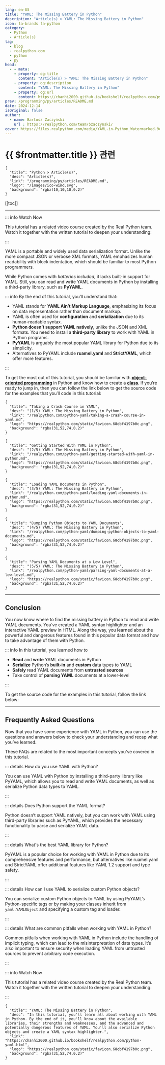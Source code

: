 ```yaml
---
lang: en-US
title: "YAML: The Missing Battery in Python"
description: "Article(s) > YAML: The Missing Battery in Python"
icon: fa-brands fa-python
category:
  - Python
  - Article(s)
tag:
  - blog
  - realpython.com
  - python
  - py
head:
  - - meta:
    - property: og:title
      content: "Article(s) > YAML: The Missing Battery in Python"
    - property: og:description
      content: "YAML: The Missing Battery in Python"
    - property: og:url
      content: https://chanhi2000.github.io/bookshelf/realpython.com/python-yaml/
prev: /programming/py/articles/README.md
date: 2024-12-14
isOriginal: false
author:
  - name: Bartosz Zaczyński
    url : https://realpython.com/team/bzaczynski/
cover: https://files.realpython.com/media/YAML-in-Python_Watermarked.9dec9dfe8fd1.jpg
---
```


# {{ $frontmatter.title }} 관련

```component VPCard
{
  "title": "Python > Article(s)",
  "desc": "Article(s)",
  "link": "/programming/py/articles/README.md",
  "logo": "/images/ico-wind.svg",
  "background": "rgba(10,10,10,0.2)"
}
```

[[toc]]

---

<SiteInfo
  name="YAML: The Missing Battery in Python"
  desc="In this tutorial, you'll learn all about working with YAML in Python. By the end of it, you'll know about the available libraries, their strengths and weaknesses, and the advanced and potentially dangerous features of YAML. You'll also serialize Python objects and create a YAML syntax highlighter."
  url="https://realpython.com/python-yaml"
  logo="https://realpython.com/static/favicon.68cbf4197b0c.png"
  preview="https://files.realpython.com/media/YAML-in-Python_Watermarked.9dec9dfe8fd1.jpg"/>

::: info Watch Now

This tutorial has a related video course created by the Real Python team. Watch it together with the written tutorial to deepen your understanding:

<SiteInfo
  name="YAML: Python's Missing Battery - Real Python"
  desc="In this video course, you'll learn about working with YAML in Python. By the end of it, you'll know about the available libraries, their strengths and weaknesses, and the advanced and potentially dangerous features of YAML."
  url="https://realpython.com/courses/yaml-python/"
  logo="https://realpython.com/static/favicon.68cbf4197b0c.png"
  preview="https://files.realpython.com/media/YAML-in-Python_Watermarked.9dec9dfe8fd1.jpg"/>

:::

YAML is a portable and widely used data serialization format. Unlike the more compact JSON or verbose XML formats, YAML emphasizes human readability with block indentation, which should be familiar to most Python programmers.

While Python comes with *batteries included*, it lacks built-in support for YAML. Still, you can read and write YAML documents in Python by installing a third-party library, such as **PyYAML**.

::: info By the end of this tutorial, you’ll understand that:

- YAML stands for **YAML Ain’t Markup Language**, emphasizing its focus on data representation rather than document markup.
- YAML is often used for **configuration** and **serialization** due to its human-readable syntax.
- **Python doesn’t support YAML natively**, unlike the JSON and XML formats. You need to install a **third-party library** to work with YAML in Python programs.
- **PyYAML** is arguably the most popular YAML library for Python due to its simplicity.
- Alternatives to PyYAML include **ruamel.yaml** and **StrictYAML**, which offer more features.

:::

To get the most out of this tutorial, you should be familiar with [**object-oriented programming**](/realpython.com/python3-object-oriented-programming.md) in Python and know how to create a [**class**](/realpython.com/python-classes.md). If you’re ready to jump in, then you can follow the link below to get the source code for the examples that you’ll code in this tutorial:

```component VPCard
{
  "title": "Taking a Crash Course in YAML",
  "desc": "(1/5) YAML: The Missing Battery in Python",
  "link": "/realpython.com/python-yaml/taking-a-crash-course-in-yaml.md",
  "logo": "https://realpython.com/static/favicon.68cbf4197b0c.png",
  "background": "rgba(31,52,74,0.2)"
}
```

```component VPCard
{
  "title": "Getting Started With YAML in Python",
  "desc": "(2/5) YAML: The Missing Battery in Python",
  "link": "/realpython.com/python-yaml/getting-started-with-yaml-in-python.md",
  "logo": "https://realpython.com/static/favicon.68cbf4197b0c.png",
  "background": "rgba(31,52,74,0.2)"
}
```

```component VPCard
{
  "title": "Loading YAML Documents in Python",
  "desc": "(3/5) YAML: The Missing Battery in Python",
  "link": "/realpython.com/python-yaml/loading-yaml-documents-in-python.md",
  "logo": "https://realpython.com/static/favicon.68cbf4197b0c.png",
  "background": "rgba(31,52,74,0.2)"
}
```

```component VPCard
{
  "title": "Dumping Python Objects to YAML Documents",
  "desc": "(4/5) YAML: The Missing Battery in Python",
  "link": "/realpython.com/python-yaml/dumping-python-objects-to-yaml-documents.md",
  "logo": "https://realpython.com/static/favicon.68cbf4197b0c.png",
  "background": "rgba(31,52,74,0.2)"
}
```

```component VPCard
{
  "title": "Parsing YAML Documents at a Low Level",
  "desc": "(5/5) YAML: The Missing Battery in Python",
  "link": "/realpython.com/python-yaml/parsing-yaml-documents-at-a-low-level.md",
  "logo": "https://realpython.com/static/favicon.68cbf4197b0c.png",
  "background": "rgba(31,52,74,0.2)"
}
```

---

## Conclusion

You now know where to find the missing battery in Python to read and write YAML documents. You’ve created a YAML syntax highlighter and an interactive YAML preview in HTML. Along the way, you learned about the powerful and dangerous features found in this popular data format and how to take advantage of them with Python.

::: info In this tutorial, you learned how to

- **Read** and **write** YAML documents in Python
- **Serialize** Python’s **built-in** and **custom** data types to YAML
- **Safely** read YAML documents from **untrusted sources**
- Take control of **parsing YAML** documents at a lower-level

:::

To get the source code for the examples in this tutorial, follow the link below:

---

## Frequently Asked Questions

Now that you have some experience with YAML in Python, you can use the questions and answers below to check your understanding and recap what you’ve learned.

These FAQs are related to the most important concepts you’ve covered in this tutorial.

::: details How do you use YAML with Python?

You can use YAML with Python by installing a third-party library like PyYAML, which allows you to read and write YAML documents, as well as serialize Python data types to YAML.

:::

::: details Does Python support the YAML format?

Python doesn’t support YAML natively, but you can work with YAML using third-party libraries such as PyYAML, which provides the necessary functionality to parse and serialize YAML data.

:::

::: details What's the best YAML library for Python?

PyYAML is a popular choice for working with YAML in Python due to its comprehensive features and performance, but alternatives like ruamel.yaml and StrictYAML offer additional features like YAML 1.2 support and type safety.

:::

::: details How can I use YAML to serialize custom Python objects?

You can serialize custom Python objects to YAML by using PyYAML’s Python-specific tags or by making your classes inherit from `yaml.YAMLObject` and specifying a custom tag and loader.

:::

::: details What are common pitfalls when working with YAML in Python?

Common pitfalls when working with YAML in Python include the handling of implicit typing, which can lead to the misinterpretation of data types. It’s also important to ensure security when loading YAML from untrusted sources to prevent arbitrary code execution.

:::

::: info Watch Now

This tutorial has a related video course created by the Real Python team. Watch it together with the written tutorial to deepen your understanding:

<SiteInfo
  name="YAML: Python's Missing Battery - Real Python"
  desc="In this video course, you'll learn about working with YAML in Python. By the end of it, you'll know about the available libraries, their strengths and weaknesses, and the advanced and potentially dangerous features of YAML."
  url="https://realpython.com/courses/yaml-python/"
  logo="https://realpython.com/static/favicon.68cbf4197b0c.png"
  preview="https://files.realpython.com/media/YAML-in-Python_Watermarked.9dec9dfe8fd1.jpg"/>

:::

<!-- TODO: add ARTICLE CARD -->
```component VPCard
{
  "title": "YAML: The Missing Battery in Python",
  "desc": "In this tutorial, you'll learn all about working with YAML in Python. By the end of it, you'll know about the available libraries, their strengths and weaknesses, and the advanced and potentially dangerous features of YAML. You'll also serialize Python objects and create a YAML syntax highlighter.",
  "link": "https://chanhi2000.github.io/bookshelf/realpython.com/python-yaml.html",
  "logo": "https://realpython.com/static/favicon.68cbf4197b0c.png",
  "background": "rgba(31,52,74,0.2)"
}
```
